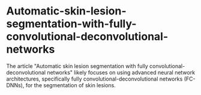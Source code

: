 # Automatic-skin-lesion-segmentation-with-fully-convolutional-deconvolutional-networks
The article "Automatic skin lesion segmentation with fully convolutional-deconvolutional networks" likely focuses on using advanced neural network architectures, specifically fully convolutional-deconvolutional networks (FC-DNNs), for the segmentation of skin lesions.
